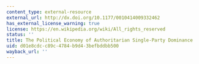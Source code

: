 ```yaml
---
content_type: external-resource
external_url: http://dx.doi.org/10.1177/0010414009332462
has_external_license_warning: true
license: https://en.wikipedia.org/wiki/All_rights_reserved
status: ''
title: The Political Economy of Authoritarian Single-Party Dominance
uid: d01e8cdc-c89c-4784-b9d4-3befbddbb500
wayback_url: ''
---
```

